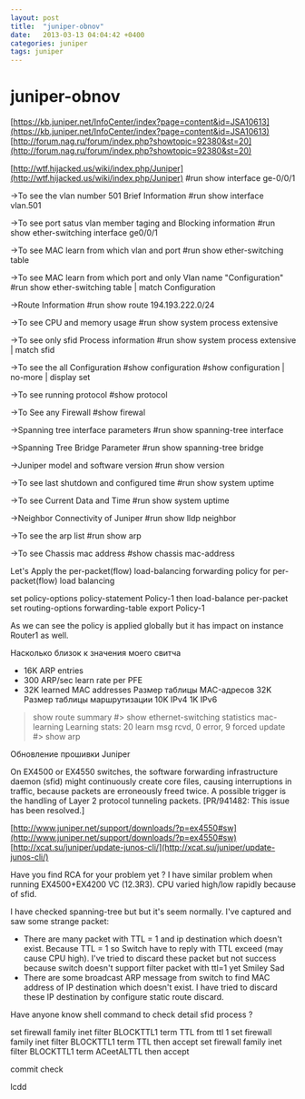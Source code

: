 ```yaml
---
layout: post
title:  "juniper-obnov"
date:   2013-03-13 04:04:42 +0400
categories: juniper
tags: juniper
---
```


# juniper-obnov
[https://kb.juniper.net/InfoCenter/index?page=content&id=JSA10613](https://kb.juniper.net/InfoCenter/index?page=content&id=JSA10613)
[http://forum.nag.ru/forum/index.php?showtopic=92380&st=20](http://forum.nag.ru/forum/index.php?showtopic=92380&st=20)


[http://wtf.hijacked.us/wiki/index.php/Juniper](http://wtf.hijacked.us/wiki/index.php/Juniper)
 #run show interface ge-0/0/1

->To see the vlan number 501 Brief Information
#run show interface vlan.501

->To see port satus vlan member taging and Blocking information
#run show ether-switching interface ge0/0/1

->To see MAC learn from which vlan and port
#run show ether-switching table

->To see MAC learn from which port and only Vlan name "Configuration"
#run show ether-switching table | match Configuration

->Route Information
#run show route 194.193.222.0/24

->To see CPU and memory usage
#run show system process extensive

->To see only sfid Process information
#run show system process extensive | match sfid

->To see the all Configuration
#show configuration
#show configuration | no-more | display set

->To see running protocol
#show protocol

->To See any Firewall
#show firewal

->Spanning tree interface parameters
#run show spanning-tree interface

->Spanning Tree Bridge Parameter
#run show spanning-tree bridge

->Juniper model and software version
#run show version

->To see last shutdown and configured time
#run show system uptime

->To see Current Data and Time
#run show system uptime  

->Neighbor Connectivity of Juniper
#run show lldp neighbor

->To see the arp list
#run show arp

->To see Chassis mac address
#show chassis mac-address





Let's Apply the per-packet(flow) load-balancing forwarding policy for per-packet(flow) load balancing 

set policy-options policy-statement Policy-1 then load-balance per-packet
set routing-options forwarding-table export Policy-1

As we can see the policy is applied globally but it has impact on instance Router1 as well.

Насколько близок к значения моего свитча

- 16K ARP entries
- 300 ARP/sec learn rate per PFE
- 32K learned MAC addresses
Размер таблицы MAC-адресов  32K
Размер таблицы маршрутизации 10K IPv4 1K IPv6

> show route summary 
#> show ethernet-switching statistics mac-learning
Learning stats: 20 learn msg rcvd, 0 error, 9 forced update
#> show arp 


Обновление прошивки Juniper

On EX4500 or EX4550 switches, the software forwarding infrastructure daemon (sfid) might continuously create core files, causing interruptions in traffic, because packets are erroneously freed twice. A possible trigger is the handling of Layer 2 protocol tunneling packets. [PR/941482: This issue has been resolved.]


[http://www.juniper.net/support/downloads/?p=ex4550#sw](http://www.juniper.net/support/downloads/?p=ex4550#sw)
[http://xcat.su/juniper/update-junos-cli/](http://xcat.su/juniper/update-junos-cli/)










Have you find RCA for your problem yet ?
I have similar problem when running EX4500+EX4200 VC (12.3R3).
CPU varied high/low rapidly because of sfid.

 
I have checked spanning-tree but but it's seem normally.
I've captured and saw some strange packet:
- There are many packet with TTL = 1 and ip destination which doesn't exist. Because TTL = 1 so Switch have to reply with TTL exceed (may cause CPU high). I've tried to discard these packet but not success because switch doesn't support filter packet with ttl=1 yet Smiley Sad
- There are some broadcast ARP message from switch to find MAC address of IP destination which doesn't exist. I have tried to discard these IP destination by configure static route discard.


Have anyone know shell command to check detail sfid process ?



set firewall family inet filter BLOCKTTL1 term TTL from ttl 1
set firewall family inet filter BLOCKTTL1 term TTL then accept
set firewall family inet filter BLOCKTTL1 term ACeetALTTL then accept

commit check

lcdd
